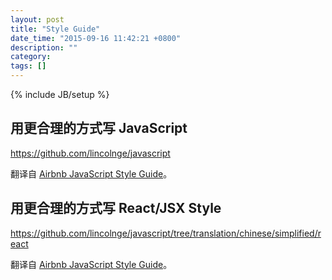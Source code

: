 ```yaml
---
layout: post
title: "Style Guide"
date_time: "2015-09-16 11:42:21 +0800"
description: ""
category: 
tags: []
---
```

{% include JB/setup %}

## 用更合理的方式写 JavaScript

<https://github.com/lincolnge/javascript>

翻译自 [Airbnb JavaScript Style Guide](https://github.com/airbnb/javascript)。

## 用更合理的方式写 React/JSX Style

<https://github.com/lincolnge/javascript/tree/translation/chinese/simplified/react>

翻译自 [Airbnb JavaScript Style Guide](https://github.com/airbnb/javascript/tree/master/react)。
